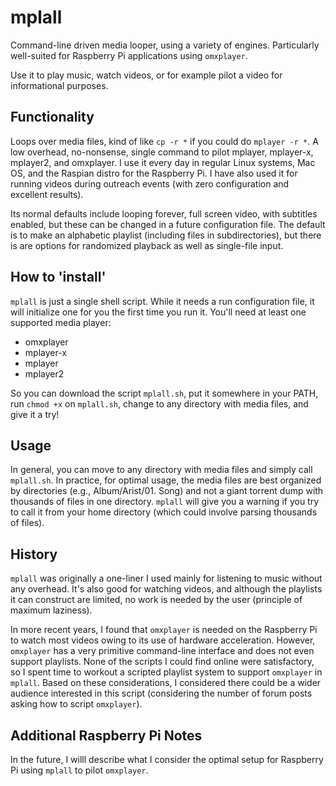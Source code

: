 # mplall

Command-line driven media looper, using a variety of engines.  Particularly well-suited for Raspberry Pi applications using `omxplayer`.

Use it to play music, watch videos, or for example pilot a video for informational purposes.

## Functionality

Loops over media files, kind of like `cp -r *` if you could do `mplayer -r *`.  A low overhead, no-nonsense, single command to pilot mplayer, mplayer-x, mplayer2, and omxplayer.  I use it every day in regular Linux systems, Mac OS, and the Raspian distro for the Raspberry Pi.  I have also used it for running videos during outreach events (with zero configuration and excellent results).

Its normal defaults include looping forever, full screen video, with subtitles enabled, but these can be changed in a future configuration file.  The default is to make an alphabetic playlist (including files in subdirectories), but there is are options for randomized playback as well as single-file input.

## How to 'install'

`mplall` is just a single shell script.  While it needs a run configuration file, it will initialize one for you the first time you run it.  You'll need at least one supported media player:
* omxplayer
* mplayer-x
* mplayer
* mplayer2

So you can download the script `mplall.sh`, put it somewhere in your PATH, run `chmod +x` on `mplall.sh`, change to any directory with media files, and give it a try!


## Usage

In general, you can move to any directory with media files and simply call `mplall.sh`.  In practice, for optimal usage, the media files are best organized by directories (e.g., Album/Arist/01. Song) and not a giant torrent dump with thousands of files in one directory.  `mplall` will give you a warning if you try to call it from your home directory (which could involve parsing thousands of files).  

## History

`mplall` was originally a one-liner I used mainly for listening to music without any overhead.  It's also good for watching videos, and although the playlists it can construct are limited, no work is needed by the user (principle of maximum laziness).  

In more recent years, I found that `omxplayer` is needed on the Raspberry Pi to watch most videos owing to its use of hardware acceleration.  However, `omxplayer` has a very primitive command-line interface and does not even support playlists.  None of the scripts I could find online were satisfactory, so I spent time to workout a scripted playlist system to support `omxplayer` in `mplall`.  Based on these considerations, I considered there could be a wider audience interested in this script (considering the number of forum posts asking how to script `omxplayer`).

## Additional Raspberry Pi Notes

In the future, I willl describe what I consider the optimal setup for Raspberry Pi using `mplall` to pilot `omxplayer`.

